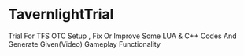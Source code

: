 # TavernlightTrial
 Trial For TFS OTC Setup , Fix Or Improve Some LUA & C++ Codes And Generate Given(Video) Gameplay Functionality
